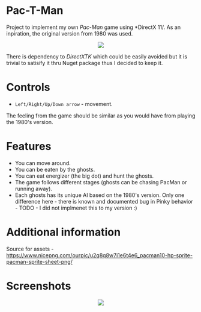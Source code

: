 # Pac-T-Man
Project to implement my own *Pac-Man* game using *DirectX 11/. As an inpiration, the original version from 1980 was used.

<p align="center">  
  <img src="doc/game_0.gif">
</p>

There is dependency to *DirectXTK* which could be easily avoided but it is trivial to satisify it thru Nuget package thus I decided to keep it.

# Controls
- `Left/Right/Up/Down arrow` - movement.

The feeling from the game should be similar as you would have from playing the 1980's version.

# Features
- You can move around.
- You can be eaten by the ghosts.
- You can eat energizer (the big dot) and hunt the ghosts.
- The game follows different stages (ghosts can be chasing PacMan or running away).
- Each ghosts has its unique AI based on the 1980's version. Only one difference here - there is known and documented bug in Pinky behavior - TODO - I did not implmenet this to my version :) 

# Additional information
Source for assets - https://www.nicepng.com/ourpic/u2q8q8w7i1e6t4e6_pacman10-hp-sprite-pacman-sprite-sheet-png/

# Screenshots
<p align="center">  
  <img src="doc/splash.jpg">
</p>

